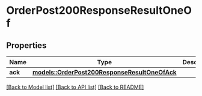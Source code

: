 # OrderPost200ResponseResultOneOf

## Properties

Name | Type | Description | Notes
------------ | ------------- | ------------- | -------------
**ack** | [**models::OrderPost200ResponseResultOneOfAck**](_order_post_200_response_result_oneOf_Ack.md) |  | 

[[Back to Model list]](../README.md#documentation-for-models) [[Back to API list]](../README.md#documentation-for-api-endpoints) [[Back to README]](../README.md)


